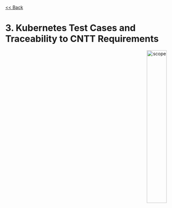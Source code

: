[<< Back](../)

# 3. Kubernetes Test Cases and Traceability to CNTT Requirements
<p align="right"><img src="../figures/bogo_ifo.png" alt="scope" title="Scope" width="35%"/></p>
